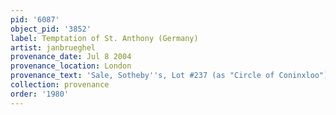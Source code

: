 ```yaml
---
pid: '6087'
object_pid: '3852'
label: Temptation of St. Anthony (Germany)
artist: janbrueghel
provenance_date: Jul 8 2004
provenance_location: London
provenance_text: 'Sale, Sotheby''s, Lot #237 (as "Circle of Coninxloo")'
collection: provenance
order: '1980'
---
```

